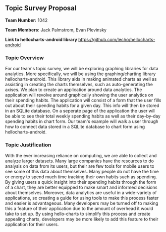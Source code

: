 ## Topic Survey Proposal

**Team Number:** 1042

**Team Members:** Jack Palmstrom, Evan Plevinsky

**Link to hellocharts-android library** https://github.com/lecho/hellocharts-android

### Topic Overview

For our team's topic survey, we will be exploring graphing libraries for data analytics. More
specifically, we will be using the graphing/charting library hellocharts-android. This library aids
in making animated charts as well as assisting in creating the charts themselves, such as
auto-generating the axises. We plan to create an application around data analytics. The application
will revolve around graphically showing the user analytics on their spending habits. The application
will consist of a form that the user fills out about their spending habits for a given day. This
info will then be stored in an SQLite database. On a seperate page of the application the user will
be able to see their total weekly spending habits as well as their day-by-day spending habits in
chart form. Our team's example will walk a user through how to connect data stored in a SQLite
database to chart form using hellocharts-android.


### Topic Justification

With the ever increasing reliance on computing, we are able to collect and analyze larger datasets.
Many large companies have the resources to do analysis on data from its users, but their are few
tools for mobile users to see some of this data about themselves. Many people do not have the time
or energy to spend much time tracking their own habits such as spending. By giving users a quick
insight into their spending habits through the form of a chart, they are better equipped to make
smart and informed decisions about themselves. Moreover, data analytics are useful in a wide-variety
of applications, so creating a guide for using tools to make this process faster and easier is
advantageous. Many developers may be turned off to making this a feature of their application due
to the amount of overhead it would take to set up. By using hello-charts to simplify this process
and create appealing charts, developers may be more likely to add this feature to their application
for their users.